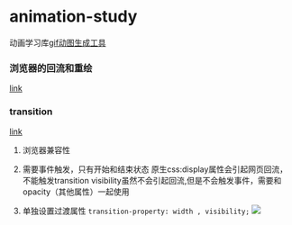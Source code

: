 # animation-study
动画学习库[gif动图生成工具](https://www.cockos.com/licecap/)

### 浏览器的回流和重绘
[link](https://juejin.cn/post/6844903569087266823)

### transition 
[link](https://yxyuxuan.github.io/2017/08/02/CSS3%E4%B8%ADtransition%E5%B1%9E%E6%8as0%A7/)
1. 浏览器兼容性

2. 需要事件触发，只有开始和结束状态
原生css:display属性会引起网页回流，不能触发transition
visibility虽然不会引起回流,但是不会触发事件，需要和opacity（其他属性）一起使用

3. 单独设置过渡属性
``` transition-property: width , visibility; ```
![](https://media2.giphy.com/media/v1.Y2lkPTc5MGI3NjExNWg1OHByNTFiODlpb3Z6aGZiYmx2aWZrODY4bDJqbDAxNmc4aHkybyZlcD12MV9pbnRlcm5hbF9naWZfYnlfaWQmY3Q9Zw/f2aoXetZLbjUWO3doB/giphy.gif)

